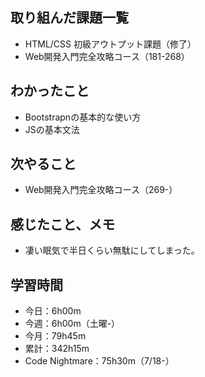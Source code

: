 ## 取り組んだ課題一覧
- HTML/CSS 初級アウトプット課題（修了）
- Web開発入門完全攻略コース（181-268）
## わかったこと
- Bootstrapnの基本的な使い方
- JSの基本文法
## 次やること
- Web開発入門完全攻略コース（269-）
## 感じたこと、メモ
- 凄い眠気で半日くらい無駄にしてしまった。
## 学習時間
- 今日：6h00m
- 今週：6h00m（土曜-）
- 今月：79h45m
- 累計：342h15m
- Code Nightmare：75h30m（7/18-）